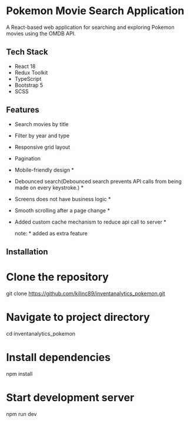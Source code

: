 # Pokemon Movie Search Application

A React-based web application for searching and exploring Pokemon movies using the OMDB API.

## Tech Stack
- React 18
- Redux Toolkit
- TypeScript
- Bootstrap 5
- SCSS

## Features
- Search movies by title
- Filter by year and type
- Responsive grid layout
- Pagination
- Mobile-friendly design *
- Debounced search(Debounced search prevents API calls from being made on every keystroke.) *
- Screens does not have business logic *
- Smooth scrolling after a page change *
- Added custom cache mechanism to reduce api call to server *

    note: * added as extra feature


## Installation

# Clone the repository
git clone https://github.com/kilinc89/inventanalytics_pokemon.git

# Navigate to project directory
cd inventanalytics_pokemon

# Install dependencies
npm install

# Start development server
npm run dev